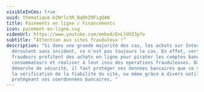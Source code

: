 ```yaml
---
visibleInCms: true
uuid: thematique-b2NrlcXR_BqRhZ9FigQAW
title: Paiements en ligne / Financements
icon: paiement-en-ligne.svg
videoUrl: https://www.youtube.com/embed/EnLlUOZ3p7o
subtitle: “Attention aux sites frauduleux !”
description: "Si dans une grande majorité des cas, les achats sur Internet se
  déroulent sans incident, ce n’est pas toujours le cas. En effet, certains
  fraudeurs profitent des achats en ligne pour pirater les comptes bancaires des
  consommateurs et réaliser à leur insu des opérations frauduleuses. Dans une
  démarche de sécurité, il faut protéger ses données bancaires que ce soit par
  la vérification de la fiabilité du site, ou même grâce à divers outils
  protégeant vos coordonnées bancaires. "
---
```

